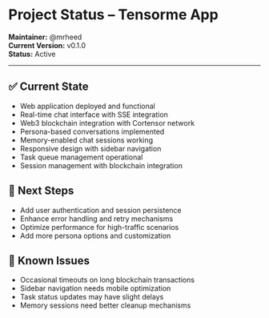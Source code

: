 # Project Status – Tensorme App

**Maintainer:** @mrheed  
**Current Version:** v0.1.0  
**Status:** Active

---

## ✅ Current State

- Web application deployed and functional
- Real-time chat interface with SSE integration
- Web3 blockchain integration with Cortensor network
- Persona-based conversations implemented
- Memory-enabled chat sessions working
- Responsive design with sidebar navigation
- Task queue management operational
- Session management with blockchain integration

## 🔧 Next Steps

- Add user authentication and session persistence
- Enhance error handling and retry mechanisms
- Optimize performance for high-traffic scenarios
- Add more persona options and customization

## 🐞 Known Issues

- Occasional timeouts on long blockchain transactions
- Sidebar navigation needs mobile optimization
- Task status updates may have slight delays
- Memory sessions need better cleanup mechanisms